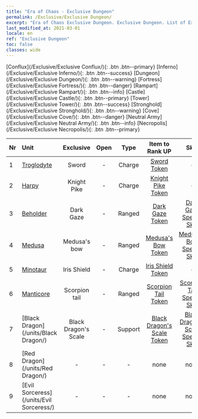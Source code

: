 ```yaml
---
title: "Era of Chaos - Exclusive Dungeon"
permalink: /Exclusive/Exclusive Dungeon/
excerpt: "Era of Chaos Exclusive Dungeon. Exclusive Dungeon. List of Exclusive Dungeon in Era of Chaos"
last_modified_at: 2021-03-01
locale: en
ref: "Exclusive Dungeon"
toc: false
classes: wide
---
```

 [Conflux](/Exclusive/Exclusive Conflux/){: .btn .btn--primary} [Inferno](/Exclusive/Exclusive Inferno/){: .btn .btn--success} [Dungeon](/Exclusive/Exclusive Dungeon/){: .btn .btn--warning} [Fortress](/Exclusive/Exclusive Fortress/){: .btn .btn--danger} [Rampart](/Exclusive/Exclusive Rampart/){: .btn .btn--info} [Castle](/Exclusive/Exclusive Castle/){: .btn .btn--primary} [Tower](/Exclusive/Exclusive Tower/){: .btn .btn--success} [Stronghold](/Exclusive/Exclusive Stronghold/){: .btn .btn--warning} [Cove](/Exclusive/Exclusive Cove/){: .btn .btn--danger} [Neutral Army](/Exclusive/Exclusive Neutral Army/){: .btn .btn--info} [Necropolis](/Exclusive/Exclusive Necropolis/){: .btn .btn--primary} 

  | Nr |         Unit        | Exclusive | Open  |    Type   |  Item to Rank UP      |  Skin   |
  |:---|:--------------------|:-------------:|:-----:|:---------:|:---------------------:|:-------:|
  | 1  | [Troglodyte](/units/Troglodyte/) | Sword | - | Charge | [Sword Token](/Items/con_163/) | - |
  | 2  | [Harpy](/units/Harpy/) | Knight Pike | - | Charge | [Knight Pike Token](/Items/con_210/) | - |
  | 3  | [Beholder](/units/Beholder/) | Dark Gaze | - | Ranged | [Dark Gaze Token](/Items/con_1111/) | [Dark Gaze Special Skin](/Items/con_9/) |
  | 4  | [Medusa](/units/Medusa/) | Medusa's bow | - | Ranged | [Medusa's Bow Token](/Items/con_101/) | [Medusa's Bow Special Skin](/Items/con_495/) |
  | 5  | [Minotaur](/units/Minotaur/) | Iris Shield | - | Charge | [Iris Shield Token](/Items/con_153/) | - |
  | 6  | [Manticore](/units/Manticore/) | Scorpion tail | - | Ranged | [Scorpion Tail Token](/Items/con_873/) | [Scorpion Tail Special Skin](/Items/con_1179/) |
  | 7  | [Black Dragon](/units/Black Dragon/) | Black Dragon's Scale | - | Support | [Black Dragon's Scale Token](/Items/con_1215/) | [Black Dragon's Scale Special Skin](/Items/con_604/) |
  | 8  | [Red Dragon](/units/Red Dragon/) | - | - | - | none | none |
  | 9  | [Evil Sorceress](/units/Evil Sorceress/) | - | - | - | none | none |
